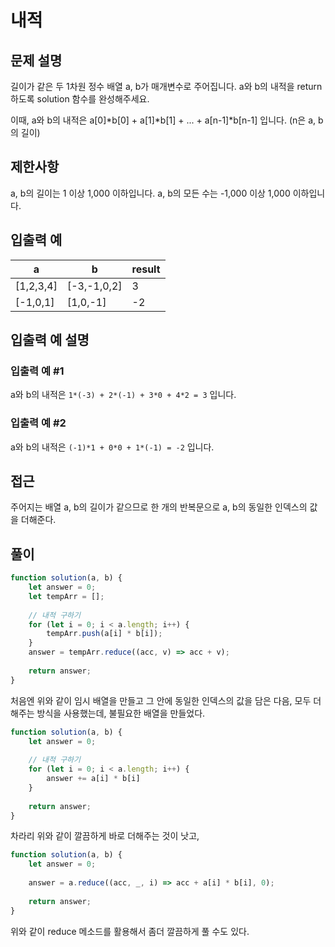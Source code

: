 # 내적

## 문제 설명
길이가 같은 두 1차원 정수 배열 a, b가 매개변수로 주어집니다. a와 b의 내적을 return 하도록 solution 함수를 완성해주세요.

이때, a와 b의 내적은 a[0]*b[0] + a[1]*b[1] + ... + a[n-1]*b[n-1] 입니다. (n은 a, b의 길이)

## 제한사항
a, b의 길이는 1 이상 1,000 이하입니다.
a, b의 모든 수는 -1,000 이상 1,000 이하입니다.

## 입출력 예
| a         | b           | result |
| --------- | ----------- | ------ |
| [1,2,3,4] | [-3,-1,0,2] | 3      |
| [-1,0,1]  | [1,0,-1]    | -2     |

## 입출력 예 설명

### 입출력 예 #1

a와 b의 내적은 `1*(-3) + 2*(-1) + 3*0 + 4*2 = 3` 입니다.

### 입출력 예 #2

a와 b의 내적은 `(-1)*1 + 0*0 + 1*(-1) = -2` 입니다.

## 접근

주어지는 배열 a, b의 길이가 같으므로 한 개의 반복문으로 a, b의 동일한 인덱스의 값을 더해준다.

## 풀이

```js
function solution(a, b) {
    let answer = 0;
    let tempArr = [];
    
    // 내적 구하기
    for (let i = 0; i < a.length; i++) {
        tempArr.push(a[i] * b[i]);
    }
    answer = tempArr.reduce((acc, v) => acc + v);
    
    return answer;
}
```

처음엔 위와 같이 임시 배열을 만들고 그 안에 동일한 인덱스의 값을 담은 다음, 모두 더해주는 방식을 사용했는데, 불필요한 배열을 만들었다.

```js
function solution(a, b) {
    let answer = 0;
    
    // 내적 구하기
    for (let i = 0; i < a.length; i++) {
        answer += a[i] * b[i]
    }
    
    return answer;
}
```

차라리 위와 같이 깔끔하게 바로 더해주는 것이 낫고,

```js
function solution(a, b) {
    let answer = 0;
    
    answer = a.reduce((acc, _, i) => acc + a[i] * b[i], 0);
    
    return answer;
}
```
위와 같이 reduce 메소드를 활용해서 좀더 깔끔하게 풀 수도 있다.
